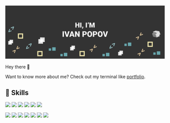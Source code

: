 ![Ivan's GitHub Banner](./assets/banner.png)

Hey there 👋


Want to know more about me? Check out my terminal like [portfolio](https://impopov.vercel.app).

## 💼 Skills

![](https://img.shields.io/badge/Code-GO-4AB197?style=flat&logo=go&logoColor=white&color=4AB197)
![](https://img.shields.io/badge/Code-Postgres-4AB197?style=flat&logo=postgresql&logoColor=white&color=4AB197)
![](https://img.shields.io/badge/Code-MySql-4AB197?style=flat&logo=mysql&logoColor=white&color=4AB197)
![](https://img.shields.io/badge/Code-HTML5-4AB197?style=flat&logo=html5&logoColor=white&color=4AB197)
![](https://img.shields.io/badge/Code-RESTAPI-4AB197)
![](https://img.shields.io/badge/Code-HTML5-4AB197?style=flat&logo=html5&logoColor=white&color=4AB197)


![](https://img.shields.io/badge/Tool-Postman-4AB197?style=flat&logo=Postman&logoColor=white&color=4AB197)
![](https://img.shields.io/badge/Tool-Docker-4AB197?style=flat&logo=docker&logoColor=white&color=4AB197)
![](https://img.shields.io/badge/Tool-GitHub-4AB197?style=flat&logo=GitHub&logoColor=white&color=4AB197)
![](https://img.shields.io/badge/Tool-Jira-4AB197?style=flat&logo=Jira&logoColor=white&color=4AB197)
![](https://img.shields.io/badge/Tool-Figma-4AB197?style=flat&logo=Figma&logoColor=white&color=4AB197)
![](https://img.shields.io/badge/Tool-Illustrator-4AB197?style=flat&logo=adobeillustrator&logoColor=white&color=4AB197)
![](https://img.shields.io/badge/Tool-AfterEffects-4AB197?style=flat&logo=adobeaftereffects&logoColor=white&color=4AB197)







